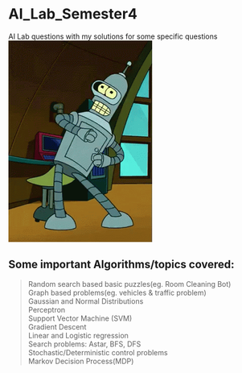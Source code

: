 # AI_Lab_Semester4
AI Lab questions with my solutions for some specific questions
<br/>
![](bot.gif)
<br/>
## Some important Algorithms/topics covered:<br/>
> Random search based basic puzzles(eg. Room Cleaning Bot)<br/>
> Graph based problems(eg. vehicles & traffic problem)<br/>
> Gaussian and Normal Distributions<br/>
> Perceptron<br/>
> Support Vector Machine (SVM)<br/>
> Gradient Descent<br/>
> Linear and Logistic regression<br/>
> Search problems: Astar, BFS, DFS<br/>
> Stochastic/Deterministic control problems<br/>
> Markov Decision Process(MDP)<br/>
